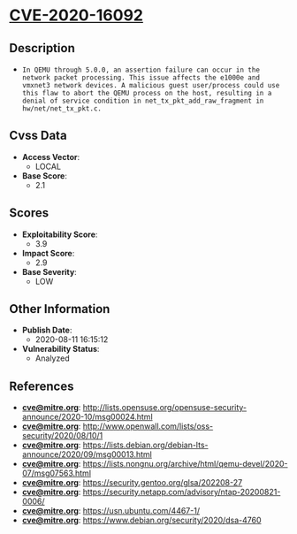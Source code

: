 
# [CVE-2020-16092](http://lists.opensuse.org/opensuse-security-announce/2020-10/msg00024.html)

## Description

- `In QEMU through 5.0.0, an assertion failure can occur in the network packet processing. This issue affects the e1000e and vmxnet3 network devices. A malicious guest user/process could use this flaw to abort the QEMU process on the host, resulting in a denial of service condition in net_tx_pkt_add_raw_fragment in hw/net/net_tx_pkt.c.`

## Cvss Data

- **Access Vector**:
  - LOCAL
- **Base Score**:
  - 2.1

## Scores

- **Exploitability Score**:
  - 3.9
- **Impact Score**:
  - 2.9
- **Base Severity**:
  - LOW

## Other Information

- **Publish Date**:
  - 2020-08-11 16:15:12
- **Vulnerability Status**:
  - Analyzed

## References

- **cve@mitre.org**: http://lists.opensuse.org/opensuse-security-announce/2020-10/msg00024.html
- **cve@mitre.org**: http://www.openwall.com/lists/oss-security/2020/08/10/1
- **cve@mitre.org**: https://lists.debian.org/debian-lts-announce/2020/09/msg00013.html
- **cve@mitre.org**: https://lists.nongnu.org/archive/html/qemu-devel/2020-07/msg07563.html
- **cve@mitre.org**: https://security.gentoo.org/glsa/202208-27
- **cve@mitre.org**: https://security.netapp.com/advisory/ntap-20200821-0006/
- **cve@mitre.org**: https://usn.ubuntu.com/4467-1/
- **cve@mitre.org**: https://www.debian.org/security/2020/dsa-4760
